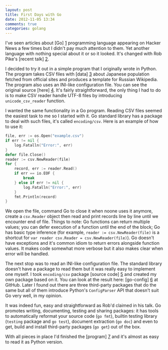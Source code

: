 ```yaml
---
layout: post
title: First Days with Go
date: 2012-11-05 13:34
comments: true
categories: golang
---
```


I've seen articles about [Go] [1] programming language appearing on Hacker News
a few times but I didn't pay much attention to them. Yet another language with
nothing special about it or so it looked. It's changed with Rob Pike's [recent talk] [2].

<!-- more -->

I decided to try it out in a simple program that I originally wrote in Python.
The program takes CSV files with [data] [3] about Japanese population fetched
from official sites and produces a template for Russian Wikipedia. The program
also uses an INI-like configuration file. You can see the original source [here] [4].
It's fairly straightforward, the only thing I had to do is to make CSV reader
handle UTF-8 files by introducing `unicode_csv_reader` function.

I wanted the same functionality in a Go program. Reading CSV files seemed the easiest
task to me so I started with it. Go standard library has a package to deal with
such files, it's called `encoding/csv`. Here is an example of how to use it:

```go
file, err := os.Open("example.csv")
if err != nil {
	log.Fatalln("Error:", err)
}
defer file.Close()
reader := csv.NewReader(file)
for {
	record, err := reader.Read()
	if err == io.EOF {
		break
	} else if err != nil {
		log.Fatalln("Error:", err)
	}
	fmt.Println(record)
}
```

We open the file, command Go to close it when noone uses it anymore, create a
`csv.Reader` object then read and print records line by line until we encounter
end of file. Things to note: Go functions can return multiple values; you can defer
execution of a function until the end of the block; Go has basic type inference
(for example, `reader := csv.NewReader(file)` is a shortcut for `var reader
csv.Reader = csv.NewReader(file)`). Go doesn't have exceptions and it's common
idiom to return errors alongside function values. It makes code somewhat more
verbose but it also makes clear when error will be handled.

The next stop was to read an INI-like configuration file. The standard library
doesn't have a package to read them but it was really easy to implement one
myself. I took `encoding/csv` package [source code] [5] and created my own package
based on it. You can look at the result here: [go-config] [6] at GitHub. Later
I found out there are three third-party packages that do the same but all of
them introduce Python's `ConfigParser` API that doesn't suit Go very well, in my
opinion.

It was indeed fun, easy and straightforward as Rob'd claimed in his talk. Go promotes
writing, documenting, testing and sharing packages: it has tools to automatically
reformat your source code (`go fmt`), builtin testing library (`testing` package
and `go test`), document extraction (`go doc`) and even to get, build and install
third-party packages (`go get`) out of the box.

With all pieces in place I'd finished the [program] [7] and it's almost as easy to
read it as Python version.

[1]: http://golang.org "The Go Programming Language"
[2]: http://talks.golang.org/2012/splash.slide#1 "Go at Google"
[3]: https://github.com/Claymore/wiki-japan-stat/tree/golang/data
[4]: https://github.com/Claymore/wiki-japan-stat/blob/master/generator.py
[5]: http://golang.org/src/pkg/encoding/csv/reader.go
[6]: https://github.com/Claymore/go-config
[7]: https://github.com/Claymore/wiki-japan-stat/blob/golang/generator.go
